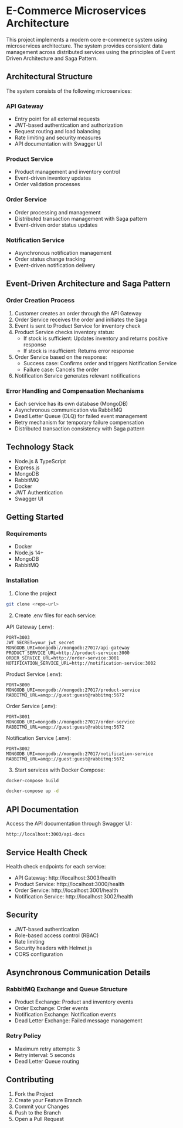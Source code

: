 # E-Commerce Microservices Architecture

This project implements a modern core e-commerce system using microservices architecture. The system provides consistent data management across distributed services using the principles of Event Driven Architecture and Saga Pattern.
## Architectural Structure

The system consists of the following microservices:

### API Gateway
- Entry point for all external requests
- JWT-based authentication and authorization
- Request routing and load balancing
- Rate limiting and security measures
- API documentation with Swagger UI

### Product Service
- Product management and inventory control
- Event-driven inventory updates
- Order validation processes

### Order Service
- Order processing and management
- Distributed transaction management with Saga pattern
- Event-driven order status updates

### Notification Service
- Asynchronous notification management
- Order status change tracking
- Event-driven notification delivery

## Event-Driven Architecture and Saga Pattern

### Order Creation Process

1. Customer creates an order through the API Gateway
2. Order Service receives the order and initiates the Saga
3. Event is sent to Product Service for inventory check
4. Product Service checks inventory status:
   - If stock is sufficient: Updates inventory and returns positive response
   - If stock is insufficient: Returns error response
5. Order Service based on the response:
   - Success case: Confirms order and triggers Notification Service
   - Failure case: Cancels the order
6. Notification Service generates relevant notifications

### Error Handling and Compensation Mechanisms

- Each service has its own database (MongoDB)
- Asynchronous communication via RabbitMQ
- Dead Letter Queue (DLQ) for failed event management
- Retry mechanism for temporary failure compensation
- Distributed transaction consistency with Saga pattern

## Technology Stack

- Node.js & TypeScript
- Express.js
- MongoDB
- RabbitMQ
- Docker
- JWT Authentication
- Swagger UI

## Getting Started

### Requirements

- Docker
- Node.js 14+
- MongoDB
- RabbitMQ

### Installation

1. Clone the project
```bash
git clone <repo-url>
```

2. Create .env files for each service:

API Gateway (.env):
```
PORT=3003
JWT_SECRET=your_jwt_secret
MONGODB_URI=mongodb://mongodb:27017/api-gateway
PRODUCT_SERVICE_URL=http://product-service:3000
ORDER_SERVICE_URL=http://order-service:3001
NOTIFICATION_SERVICE_URL=http://notification-service:3002
```

Product Service (.env):
```
PORT=3000
MONGODB_URI=mongodb://mongodb:27017/product-service
RABBITMQ_URL=amqp://guest:guest@rabbitmq:5672
```

Order Service (.env):
```
PORT=3001
MONGODB_URI=mongodb://mongodb:27017/order-service
RABBITMQ_URL=amqp://guest:guest@rabbitmq:5672
```

Notification Service (.env):
```
PORT=3002
MONGODB_URI=mongodb://mongodb:27017/notification-service
RABBITMQ_URL=amqp://guest:guest@rabbitmq:5672
```

3. Start services with Docker Compose:

```bash
docker-compose build
```

```bash
docker-compose up -d
```

## API Documentation

Access the API documentation through Swagger UI:
```
http://localhost:3003/api-docs
```

## Service Health Check

Health check endpoints for each service:
- API Gateway: http://localhost:3003/health
- Product Service: http://localhost:3000/health
- Order Service: http://localhost:3001/health
- Notification Service: http://localhost:3002/health

## Security

- JWT-based authentication
- Role-based access control (RBAC)
- Rate limiting
- Security headers with Helmet.js
- CORS configuration

## Asynchronous Communication Details

### RabbitMQ Exchange and Queue Structure

- Product Exchange: Product and inventory events
- Order Exchange: Order events
- Notification Exchange: Notification events
- Dead Letter Exchange: Failed message management

### Retry Policy

- Maximum retry attempts: 3
- Retry interval: 5 seconds
- Dead Letter Queue routing

## Contributing

1. Fork the Project
2. Create your Feature Branch
3. Commit your Changes
4. Push to the Branch
5. Open a Pull Request
